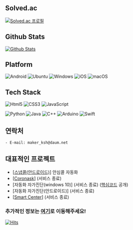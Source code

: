 ## Solved.ac
[![Solved.ac 프로필](http://mazassumnida.wtf/api/v2/generate_badge?boj=captain6700)](https://solved.ac/captain6700)

## Github Stats
[![Github Stats](https://github-readme-stats.vercel.app/api?username=SeHyun-Kim04&show_icons=true)](https://github-readme-stats.vercel.app/api?username=SeHyun-Kim04&show_icons=true)

## Platform
![Android](https://img.shields.io/badge/Android-3DDC84?style=flat-square&logo=Android&logoColor=white)
![Ubuntu](https://img.shields.io/badge/Ubuntu-E95420?style=flat-square&logo=Ubuntu&logoColor=white)
![Windows](https://img.shields.io/badge/Windows-0078D6?style=flat-square&logo=Windows&logoColor=white)
![iOS](https://img.shields.io/badge/iOS-000000?style=flat-square&logo=iOS&logoColor=white)
![macOS](https://img.shields.io/badge/macOS-000000?style=flat-square&logo=macOS&logoColor=white)

## Tech Stack
![Html5](https://img.shields.io/badge/Html5-E34F26?style=flat-square&logo=HTML5&logoColor=white)
![CSS3](https://img.shields.io/badge/CSS3-1572B6?style=flat-square&logo=CSS3&logoColor=white)
![JavaScript](https://img.shields.io/badge/JavaScript-F7DF1E?style=flat-square&logo=JavaScript&logoColor=white)

![Python](https://img.shields.io/badge/Python-3776AB?style=flat-square&logo=Python&logoColor=white)
![Java](https://img.shields.io/badge/Java-007396?style=flat-square&logo=Java&logoColor=white)
![C++](https://img.shields.io/badge/C++-00599C?style=flat-square&logo=C%2B%2B&logoColor=white)
![Arduino](https://img.shields.io/badge/Arduino-00979D?style=flat-square&logo=Arduino&logoColor=white)
![Swift](https://img.shields.io/badge/Swift-F05138?style=flat-square&logo=Swift&logoColor=white)

## 연락처
```
- E-mail: maker_ksh@daum.net
```

## 대표적인 프로젝트
 - [[스냅콜(안드로이드)](https://play.google.com/store/apps/details?id=com.makerksh.autosafecall)] 안심콜 자동화
 - [[Coronask](https://sehyun-kim04.github.io/bye-coronask/)] (서비스 종료)
 - [자동화 자가진단(windows 10)] (서비스 종료) ([핵심코드](https://github.com/SeHuyun-Kim04/Auto-Self-Check) 공개) 
 - [자동화 자가진단(안드로이드)] (서비스 종료)
 - [[Smart Center](https://sehyun-kim04.github.io/bye-GJH_SmartCenter/)] (서비스 종료)
 
### 추가적인 정보는 [여기](https://makerksh.com/)로 이동해주세요!

[![Hits](https://hits.seeyoufarm.com/api/count/incr/badge.svg?url=https%3A%2F%2Fgithub.com%2FSeHuyun-Kim04)](https://hits.seeyoufarm.com)
